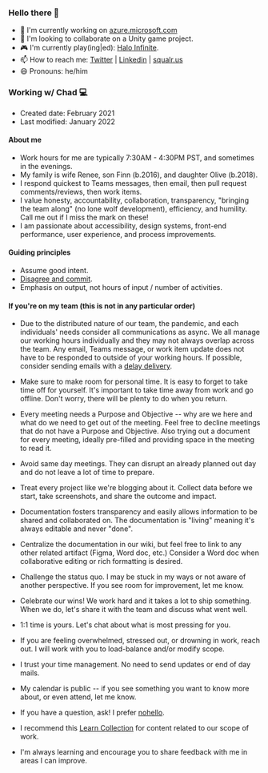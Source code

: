 ### Hello there 👋

-   🔭 I'm currently working on [azure.microsoft.com](https://azure.microsoft.com)
-   👯 I'm looking to collaborate on a Unity game project.
-   🎮 I'm currently play(ing|ed): [Halo Infinite](https://www.xbox.com/en-us/games/store/halo-infinite-campaign/9np1p1wfs0lb).
-   📫 How to reach me: [Twitter](https://twitter.com/chadschulz) | [Linkedin](https://www.linkedin.com/in/chadschulz/) | [squalr.us](https://squalr.us)
-   😄 Pronouns: he/him

### Working w/ Chad 💻

-   Created date: February 2021
-   Last modified: January 2022

#### About me

-   Work hours for me are typically 7:30AM - 4:30PM PST, and sometimes in the evenings.
-   My family is wife Renee, son Finn (b.2016), and daughter Olive (b.2018).
-   I respond quickest to Teams messages, then email, then pull request comments/reviews, then work items.
-   I value honesty, accountability, collaboration, transparency, "bringing the team along" (no lone wolf development), efficiency, and humility. Call me out if I miss the mark on these!
-   I am passionate about accessibility, design systems, front-end performance, user experience, and process improvements.

#### Guiding principles

-   Assume good intent.
-   [Disagree and commit](https://en.wikipedia.org/wiki/Disagree_and_commit).
-   Emphasis on output, not hours of input / number of activities.

#### If you're on my team (this is not in any particular order)

-   Due to the distributed nature of our team, the pandemic, and each individuals' needs consider all communications as async. We all manage our working hours individually and they may not always overlap across the team. Any email, Teams message, or work item update does not have to be responded to outside of your working hours. If possible, consider sending emails with a [delay delivery](https://support.microsoft.com/en-us/office/delay-or-schedule-sending-email-messages-026af69f-c287-490a-a72f-6c65793744ba).

-   Make sure to make room for personal time. It is easy to forget to take time off for yourself. It's important to take time away from work and go offline. Don't worry, there will be plenty to do when you return.

-   Every meeting needs a Purpose and Objective -- why are we here and what do we need to get out of the meeting. Feel free to decline meetings that do not have a Purpose and Objective. Also trying out a document for every meeting, ideally pre-filled and providing space in the meeting to read it.

-   Avoid same day meetings. They can disrupt an already planned out day and do not leave a lot of time to prepare.

-   Treat every project like we're blogging about it. Collect data before we start, take screenshots, and share the outcome and impact.

-   Documentation fosters transparency and easily allows information to be shared and collaborated on. The documentation is "living" meaning it's always editable and never "done".

-   Centralize the documentation in our wiki, but feel free to link to any other related artifact (Figma, Word doc, etc.) Consider a Word doc when collaborative editing or rich formatting is desired.

-   Challenge the status quo. I may be stuck in my ways or not aware of another perspective. If you see room for improvement, let me know.

-   Celebrate our wins! We work hard and it takes a lot to ship something. When we do, let's share it with the team and discuss what went well.

-   1:1 time is yours. Let's chat about what is most pressing for you.

-   If you are feeling overwhelmed, stressed out, or drowning in work, reach out. I will work with you to load-balance and/or modify scope.

-   I trust your time management. No need to send updates or end of day mails.

-   My calendar is public -- if you see something you want to know more about, or even attend, let me know.

-   If you have a question, ask! I prefer [nohello](https://www.nohello.com/).

-   I recommend this [Learn Collection](https://docs.microsoft.com/en-us/users/squalrus/collections/ype3ie0jdwmx56) for content related to our scope of work.

-   I'm always learning and encourage you to share feedback with me in areas I can improve.

<!--
Chad Schulz (he/him)
Principal SDE Manager | azure.com
-->
